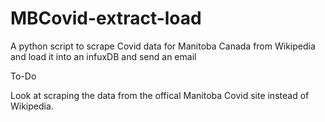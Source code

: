 # MBCovid-extract-load
A python script to scrape Covid data for Manitoba Canada from Wikipedia and load it into an infuxDB and send an email

To-Do

Look at scraping the data from the offical Manitoba Covid site instead of Wikipedia.

